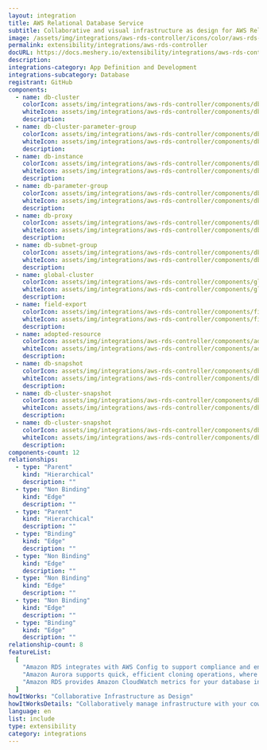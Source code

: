```yaml
---
layout: integration
title: AWS Relational Database Service
subtitle: Collaborative and visual infrastructure as design for AWS Relational Database Service
image: /assets/img/integrations/aws-rds-controller/icons/color/aws-rds-controller-color.svg
permalink: extensibility/integrations/aws-rds-controller
docURL: https://docs.meshery.io/extensibility/integrations/aws-rds-controller
description:
integrations-category: App Definition and Development
integrations-subcategory: Database
registrant: GitHub
components:
  - name: db-cluster
    colorIcon: assets/img/integrations/aws-rds-controller/components/db-cluster/icons/color/db-cluster-color.svg
    whiteIcon: assets/img/integrations/aws-rds-controller/components/db-cluster/icons/white/db-cluster-white.svg
    description:
  - name: db-cluster-parameter-group
    colorIcon: assets/img/integrations/aws-rds-controller/components/db-cluster-parameter-group/icons/color/db-cluster-parameter-group-color.svg
    whiteIcon: assets/img/integrations/aws-rds-controller/components/db-cluster-parameter-group/icons/white/db-cluster-parameter-group-white.svg
    description:
  - name: db-instance
    colorIcon: assets/img/integrations/aws-rds-controller/components/db-instance/icons/color/db-instance-color.svg
    whiteIcon: assets/img/integrations/aws-rds-controller/components/db-instance/icons/white/db-instance-white.svg
    description:
  - name: db-parameter-group
    colorIcon: assets/img/integrations/aws-rds-controller/components/db-parameter-group/icons/color/db-parameter-group-color.svg
    whiteIcon: assets/img/integrations/aws-rds-controller/components/db-parameter-group/icons/white/db-parameter-group-white.svg
    description:
  - name: db-proxy
    colorIcon: assets/img/integrations/aws-rds-controller/components/db-proxy/icons/color/db-proxy-color.svg
    whiteIcon: assets/img/integrations/aws-rds-controller/components/db-proxy/icons/white/db-proxy-white.svg
    description:
  - name: db-subnet-group
    colorIcon: assets/img/integrations/aws-rds-controller/components/db-subnet-group/icons/color/db-subnet-group-color.svg
    whiteIcon: assets/img/integrations/aws-rds-controller/components/db-subnet-group/icons/white/db-subnet-group-white.svg
    description:
  - name: global-cluster
    colorIcon: assets/img/integrations/aws-rds-controller/components/global-cluster/icons/color/global-cluster-color.svg
    whiteIcon: assets/img/integrations/aws-rds-controller/components/global-cluster/icons/white/global-cluster-white.svg
    description:
  - name: field-export
    colorIcon: assets/img/integrations/aws-rds-controller/components/field-export/icons/color/field-export-color.svg
    whiteIcon: assets/img/integrations/aws-rds-controller/components/field-export/icons/white/field-export-white.svg
    description:
  - name: adopted-resource
    colorIcon: assets/img/integrations/aws-rds-controller/components/adopted-resource/icons/color/adopted-resource-color.svg
    whiteIcon: assets/img/integrations/aws-rds-controller/components/adopted-resource/icons/white/adopted-resource-white.svg
    description:
  - name: db-snapshot
    colorIcon: assets/img/integrations/aws-rds-controller/components/db-snapshot/icons/color/db-snapshot-color.svg
    whiteIcon: assets/img/integrations/aws-rds-controller/components/db-snapshot/icons/white/db-snapshot-white.svg
    description:
  - name: db-cluster-snapshot
    colorIcon: assets/img/integrations/aws-rds-controller/components/db-cluster-snapshot/icons/color/db-cluster-snapshot-color.svg
    whiteIcon: assets/img/integrations/aws-rds-controller/components/db-cluster-snapshot/icons/white/db-cluster-snapshot-white.svg
    description:
  - name: db-cluster-snapshot
    colorIcon: assets/img/integrations/aws-rds-controller/components/db-cluster-snapshot/icons/color/db-cluster-snapshot-color.svg
    whiteIcon: assets/img/integrations/aws-rds-controller/components/db-cluster-snapshot/icons/white/db-cluster-snapshot-white.svg
    description:
components-count: 12
relationships:
  - type: "Parent"
    kind: "Hierarchical"
    description: ""
  - type: "Non Binding"
    kind: "Edge"
    description: ""
  - type: "Parent"
    kind: "Hierarchical"
    description: ""
  - type: "Binding"
    kind: "Edge"
    description: ""
  - type: "Non Binding"
    kind: "Edge"
    description: ""
  - type: "Non Binding"
    kind: "Edge"
    description: ""
  - type: "Non Binding"
    kind: "Edge"
    description: ""
  - type: "Binding"
    kind: "Edge"
    description: ""
relationship-count: 8
featureList:
  [
    "Amazon RDS integrates with AWS Config to support compliance and enhance security by recording and auditing changes to the configuration of your DB instance",
    "Amazon Aurora supports quick, efficient cloning operations, where entire multi-terabyte database clusters can be cloned in minutes.",
    "Amazon RDS provides Amazon CloudWatch metrics for your database instances at no additional charge.",
  ]
howItWorks: "Collaborative Infrastructure as Design"
howItWorksDetails: "Collaboratively manage infrastructure with your coworkers synchronously sharing the same designs."
language: en
list: include
type: extensibility
category: integrations
---
```

